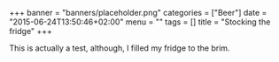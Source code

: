 +++
banner = "banners/placeholder.png"
categories = ["Beer"]
date = "2015-06-24T13:50:46+02:00"
menu = ""
tags = []
title = "Stocking the fridge"
+++

This is actually a test, although, I filled my fridge to the brim.